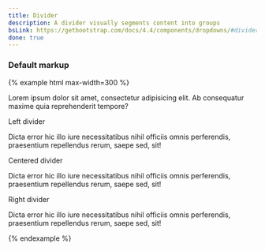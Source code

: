 ```yaml
---
title: Divider
description: A divider visually segments content into groups
bsLink: https://getbootstrap.com/docs/4.4/components/dropdowns/#dividers
done: true
---
```


### Default markup

{% example html max-width=300 %}
<p>
  Lorem ipsum dolor sit amet, consectetur adipisicing elit. Ab consequatur maxime quia reprehenderit tempore? 
</p>
<div class="hr-text">Left divider</div>
<p>
  Dicta error hic illo iure necessitatibus nihil officiis omnis perferendis, praesentium repellendus rerum, saepe sed, sit!
</p>
<div class="hr-text hr-text-center">Centered divider</div>
<p>
  Dicta error hic illo iure necessitatibus nihil officiis omnis perferendis, praesentium repellendus rerum, saepe sed, sit!
</p>
<div class="hr-text hr-text-right">Right divider</div>
<p>
  Dicta error hic illo iure necessitatibus nihil officiis omnis perferendis, praesentium repellendus rerum, saepe sed, sit!
</p>
{% endexample %}
